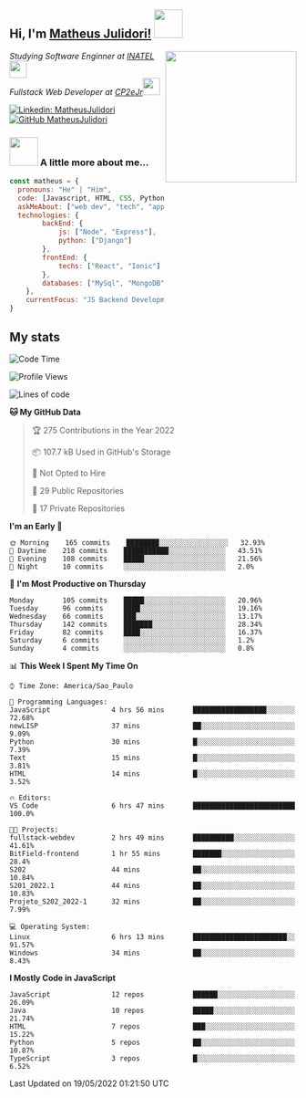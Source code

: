 <h2> Hi, I'm <a href="https://matheusjulidori.github.io" target="_blank">Matheus Julidori!</a> <img src="https://media.giphy.com/media/12oufCB0MyZ1Go/giphy.gif" width="50"></h2>
<img align='right' src="https://media.giphy.com/media/3oKIPnAiaMCws8nOsE/giphy.gif" width="230" height="auto">
<p><em>Studying Software Enginner at <a href="http://www.inatel.br" target="_blank">INATEL</a><img src="https://media.giphy.com/media/fYSnHlufseco8Fh93Z/giphy.gif" width="30"></br>
  Fullstack Web Developer at <a href="http://www.cp2ejr.com.br" target="_blank">CP2eJr</a><img src="https://media.giphy.com/media/WUlplcMpOCEmTGBtBW/giphy.gif" width="30"> 
</em></p>

[![Linkedin: MatheusJulidori](https://img.shields.io/badge/-MatheusJulidori-blue?style=flat-square&logo=Linkedin&logoColor=white&link=https://www.linkedin.com/in/MatheusJulidori/)](https://www.linkedin.com/in/MatheusJulidori/)
[![GitHub MatheusJulidori](https://img.shields.io/github/followers/matheusjulidori?label=follow&style=social)](https://github.com/MatheusJulidori)


### <img src="https://media.giphy.com/media/VgCDAzcKvsR6OM0uWg/giphy.gif" width="50"> A little more about me...  

```javascript
const matheus = {
  pronouns: "He" | "Him",
  code: [Javascript, HTML, CSS, Python, Java, C++, C],
  askMeAbout: ["web dev", "tech", "app dev", "games"],
  technologies: {
        backEnd: {
            js: ["Node", "Express"],
            python: ["Django"]
        },
        frontEnd: {
            techs: ["React", "Ionic"]
        },
        databases: ["MySql", "MongoDB","PostgreSQL"],
    },
    currentFocus: "JS Backend Development",
}
```
<h2>My stats</h2>

<!--START_SECTION:waka-->
![Code Time](http://img.shields.io/badge/Code%20Time-149%20hrs%2025%20mins-blue)

![Profile Views](http://img.shields.io/badge/Profile%20Views-13-blue)

![Lines of code](https://img.shields.io/badge/From%20Hello%20World%20I%27ve%20Written-580%20Thousand%20lines%20of%20code-blue)

**🐱 My GitHub Data** 

> 🏆 275 Contributions in the Year 2022
 > 
> 📦 107.7 kB Used in GitHub's Storage 
 > 
> 🚫 Not Opted to Hire
 > 
> 📜 29 Public Repositories 
 > 
> 🔑 17 Private Repositories  
 > 
**I'm an Early 🐤** 

```text
🌞 Morning    165 commits    ████████░░░░░░░░░░░░░░░░░   32.93% 
🌆 Daytime    218 commits    ███████████░░░░░░░░░░░░░░   43.51% 
🌃 Evening    108 commits    █████░░░░░░░░░░░░░░░░░░░░   21.56% 
🌙 Night      10 commits     ░░░░░░░░░░░░░░░░░░░░░░░░░   2.0%

```
📅 **I'm Most Productive on Thursday** 

```text
Monday       105 commits    █████░░░░░░░░░░░░░░░░░░░░   20.96% 
Tuesday      96 commits     ████░░░░░░░░░░░░░░░░░░░░░   19.16% 
Wednesday    66 commits     ███░░░░░░░░░░░░░░░░░░░░░░   13.17% 
Thursday     142 commits    ███████░░░░░░░░░░░░░░░░░░   28.34% 
Friday       82 commits     ████░░░░░░░░░░░░░░░░░░░░░   16.37% 
Saturday     6 commits      ░░░░░░░░░░░░░░░░░░░░░░░░░   1.2% 
Sunday       4 commits      ░░░░░░░░░░░░░░░░░░░░░░░░░   0.8%

```


📊 **This Week I Spent My Time On** 

```text
⌚︎ Time Zone: America/Sao_Paulo

💬 Programming Languages: 
JavaScript               4 hrs 56 mins       ██████████████████░░░░░░░   72.68% 
newLISP                  37 mins             ██░░░░░░░░░░░░░░░░░░░░░░░   9.09% 
Python                   30 mins             █░░░░░░░░░░░░░░░░░░░░░░░░   7.39% 
Text                     15 mins             █░░░░░░░░░░░░░░░░░░░░░░░░   3.81% 
HTML                     14 mins             █░░░░░░░░░░░░░░░░░░░░░░░░   3.52%

🔥 Editors: 
VS Code                  6 hrs 47 mins       █████████████████████████   100.0%

🐱‍💻 Projects: 
fullstack-webdev         2 hrs 49 mins       ██████████░░░░░░░░░░░░░░░   41.61% 
BitField-frontend        1 hr 55 mins        ███████░░░░░░░░░░░░░░░░░░   28.4% 
S202                     44 mins             ██░░░░░░░░░░░░░░░░░░░░░░░   10.84% 
S201_2022.1              44 mins             ██░░░░░░░░░░░░░░░░░░░░░░░   10.83% 
Projeto_S202_2022-1      32 mins             ██░░░░░░░░░░░░░░░░░░░░░░░   7.99%

💻 Operating System: 
Linux                    6 hrs 13 mins       ███████████████████████░░   91.57% 
Windows                  34 mins             ██░░░░░░░░░░░░░░░░░░░░░░░   8.43%

```

**I Mostly Code in JavaScript** 

```text
JavaScript               12 repos            ██████░░░░░░░░░░░░░░░░░░░   26.09% 
Java                     10 repos            █████░░░░░░░░░░░░░░░░░░░░   21.74% 
HTML                     7 repos             ███░░░░░░░░░░░░░░░░░░░░░░   15.22% 
Python                   5 repos             ██░░░░░░░░░░░░░░░░░░░░░░░   10.87% 
TypeScript               3 repos             █░░░░░░░░░░░░░░░░░░░░░░░░   6.52%

```



 Last Updated on 19/05/2022 01:21:50 UTC
<!--END_SECTION:waka-->
